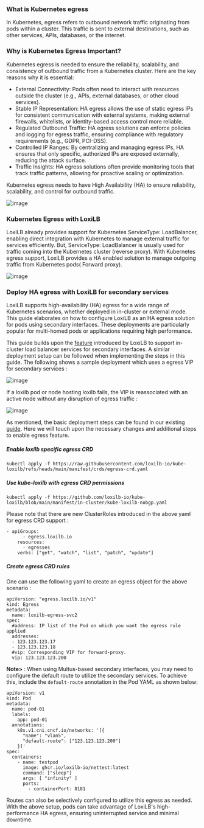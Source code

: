 ### What is Kubernetes egress

In Kubernetes, egress refers to outbound network traffic originating from pods within a cluster. This traffic is sent to external destinations, such as other services, APIs, databases, or the internet.

### Why is Kubernetes Egress Important?

Kubernetes egress is needed to ensure the reliability, scalability, and consistency of outbound traffic from a Kubernetes cluster. Here are the key reasons why it is essential:

* External Connectivity: Pods often need to interact with resources outside the cluster (e.g., APIs, external databases, or other cloud services).
* Stable IP Representation: HA egress allows the use of static egress IPs for consistent communication with external systems, making external firewalls, whitelists, or identity-based access control more reliable.
* Regulated Outbound Traffic: HA egress solutions can enforce policies and logging for egress traffic, ensuring compliance with regulatory requirements (e.g., GDPR, PCI-DSS).
* Controlled IP Ranges: By centralizing and managing egress IPs, HA ensures that only specific, authorized IPs are exposed externally, reducing the attack surface.
* Traffic Insights: HA egress solutions often provide monitoring tools that track traffic patterns, allowing for proactive scaling or optimization.

Kubernetes egress needs to have High Availability (HA) to ensure reliability, scalability, and control for outbound traffic.

![image](https://github.com/user-attachments/assets/ce4144d9-36d3-4022-a1b9-c27ecb312c14)

### Kubernetes Egress with LoxiLB

LoxiLB already  provides support for Kubernetes ServiceType: LoadBalancer, enabling direct integration with Kubernetes to manage external traffic for services efficiently. But, ServiceType: LoadBalancer is usually used for traffic coming into the Kubernetes cluster (reverse proxy). With Kubernetes egress support, LoxiLB provides a HA enabled solution to manage outgoing traffic from Kubernetes pods( Forward proxy).

![image](https://github.com/user-attachments/assets/654e9409-2ff3-456d-8af2-8c26ea4561d3)

### Deploy HA egress with LoxiLB for secondary services

LoxiLB supports high-availability (HA) egress for a wide range of Kubernetes scenarios, whether deployed in in-cluster or external mode. This guide elaborates on how to configure LoxiLB as an HA egress solution for pods using secondary interfaces. These deployments are particularly popular for multi-homed pods or applications requiring high performance.

This guide builds upon the [feature](https://docs.loxilb.io/latest/loxilb-incluster-multus/) introduced by LoxiLB to support in-cluster load balancer services for secondary interfaces. A similar deployment setup can be followed when implementing the steps in this guide. The following shows a sample deployment which uses a egress VIP for secondary services : 

![image](https://github.com/user-attachments/assets/da4d499d-aa58-4a24-b58e-485744f9a6a8)


If a loxilb pod or node hosting loxilb fails, the VIP is reassociated with an active node without any disruption of egress traffic :

![image](https://github.com/user-attachments/assets/c7df6fe2-ded4-40fb-96d3-c9ac2f5d8dec)

As  mentioned, the basic deployment steps can be found in our existing [guide]([feature]((https://docs.loxilb.io/latest/loxilb-incluster-multus/))).  Here we will touch upon the necessary changes and additional steps to enable egress feature. 

##### Enable loxilb specific egress CRD

```
kubectl apply -f https://raw.githubusercontent.com/loxilb-io/kube-loxilb/refs/heads/main/manifest/crds/egress-crd.yaml
```

##### Use kube-loxilb with egress CRD permissions  

```
kubectl apply -f https://github.com/loxilb-io/kube-loxilb/blob/main/manifest/in-cluster/kube-loxilb-nobgp.yaml
```

Please note that there are new ClusterRoles introduced in the above yaml for egress CRD support :

```
- apiGroups:
      - egress.loxilb.io
    resources:
      - egresses
    verbs: ["get", "watch", "list", "patch", "update"]
```
##### Create egress CRD rules

One can use the following yaml to create an egress object for the above scenario :

```
apiVersion: "egress.loxilb.io/v1"
kind: Egress
metadata:
  name: loxilb-egress-svc2
spec:
  #address: IP list of the Pod on which you want the egress rule applied
  addresses:
  - 123.123.123.17
  - 123.123.123.18
  #vip: Corresponding VIP for forward-proxy.
  vip: 123.123.123.200
```

**Note>** :  When using Multus-based secondary interfaces, you may need to configure the default route to utilize the secondary services. To achieve this, include the ```default-route``` annotation in the Pod YAML as shown below:

```
apiVersion: v1
kind: Pod
metadata:
  name: pod-01
  labels:
    app: pod-01
  annotations:
    k8s.v1.cni.cncf.io/networks: '[{
      "name": "vlan5",
      "default-route": ["123.123.123.200"]
    }]'
spec:
  containers:
    - name: testpod
      image: ghcr.io/loxilb-io/nettest:latest
      command: ["sleep"]
      args: [ "infinity" ]
      ports:
        - containerPort: 8181
```
Routes can also be selectively configured to utilize this egress as needed. With the above setup, pods can take advantage of LoxiLB's high-performance HA egress, ensuring uninterrupted service and minimal downtime.
